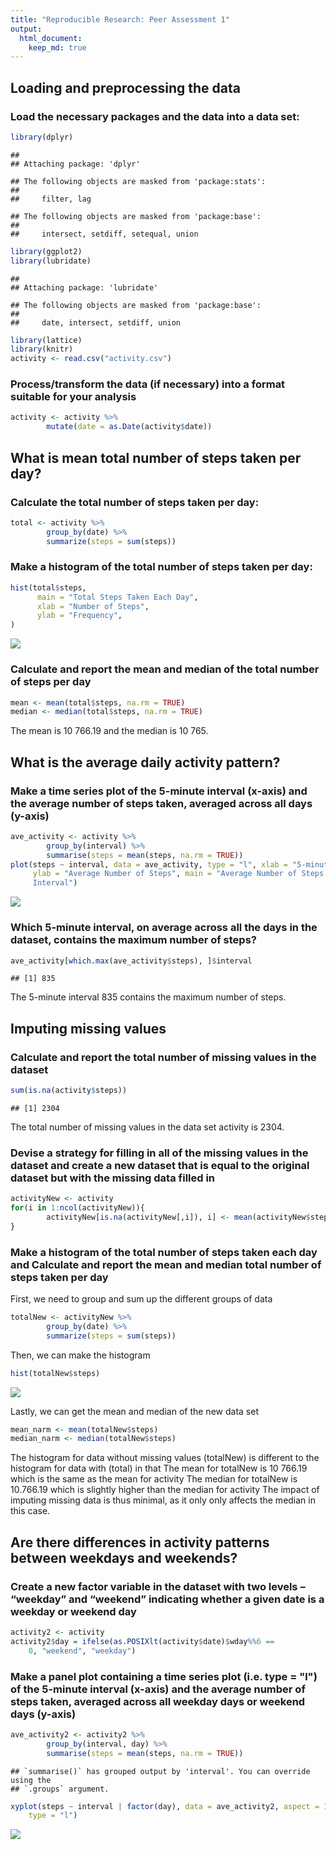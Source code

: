 ```yaml
---
title: "Reproducible Research: Peer Assessment 1"
output: 
  html_document:
    keep_md: true
---
```



## Loading and preprocessing the data
### Load the necessary packages and the data into a data set:


``` r
library(dplyr)
```

```
## 
## Attaching package: 'dplyr'
```

```
## The following objects are masked from 'package:stats':
## 
##     filter, lag
```

```
## The following objects are masked from 'package:base':
## 
##     intersect, setdiff, setequal, union
```

``` r
library(ggplot2)
library(lubridate)
```

```
## 
## Attaching package: 'lubridate'
```

```
## The following objects are masked from 'package:base':
## 
##     date, intersect, setdiff, union
```

``` r
library(lattice)
library(knitr)
activity <- read.csv("activity.csv")
```

### Process/transform the data (if necessary) into a format suitable for your analysis


``` r
activity <- activity %>%
        mutate(date = as.Date(activity$date))
```


## What is mean total number of steps taken per day?
### Calculate the total number of steps taken per day:


``` r
total <- activity %>%
        group_by(date) %>%
        summarize(steps = sum(steps))
```

### Make a histogram of the total number of steps taken per day:


``` r
hist(total$steps, 
      main = "Total Steps Taken Each Day", 
      xlab = "Number of Steps", 
      ylab = "Frequency", 
)
```

![](PA1_template_files/figure-html/unnamed-chunk-4-1.png)<!-- -->

### Calculate and report the mean and median of the total number of steps per day 


``` r
mean <- mean(total$steps, na.rm = TRUE)
median <- median(total$steps, na.rm = TRUE)
```
The mean is 10 766.19 and the median is 10 765.


## What is the average daily activity pattern?
### Make a time series plot of the 5-minute interval (x-axis) and the average number of steps taken, averaged across all days (y-axis)


``` r
ave_activity <- activity %>%
        group_by(interval) %>%
        summarise(steps = mean(steps, na.rm = TRUE))
plot(steps ~ interval, data = ave_activity, type = "l", xlab = "5-minute Interval",
     ylab = "Average Number of Steps", main = "Average Number of Steps per 5-minute
     Interval")
```

![](PA1_template_files/figure-html/unnamed-chunk-6-1.png)<!-- -->

### Which 5-minute interval, on average across all the days in the dataset, contains the maximum number of steps?


``` r
ave_activity[which.max(ave_activity$steps), ]$interval
```

```
## [1] 835
```
The 5-minute interval 835 contains the maximum number of steps.


## Imputing missing values
### Calculate and report the total number of missing values in the dataset


``` r
sum(is.na(activity$steps))
```

```
## [1] 2304
```
The total number of missing values in the data set activity is 2304.

### Devise a strategy for filling in all of the missing values in the dataset and create a new dataset that is equal to the original dataset but with the missing data filled in


``` r
activityNew <- activity
for(i in 1:ncol(activityNew)){
        activityNew[is.na(activityNew[,i]), i] <- mean(activityNew$steps, na.rm = TRUE)
}
```

### Make a histogram of the total number of steps taken each day and Calculate and report the mean and median total number of steps taken per day

First, we need to group and sum up the different groups of data

``` r
totalNew <- activityNew %>%
        group_by(date) %>%
        summarize(steps = sum(steps))
```

Then, we can make the histogram

``` r
hist(totalNew$steps)
```

![](PA1_template_files/figure-html/unnamed-chunk-11-1.png)<!-- -->

Lastly, we can get the mean and median of the new data set

``` r
mean_narm <- mean(totalNew$steps)
median_narm <- median(totalNew$steps)
```

The histogram for data without missing values (totalNew) is different to the histogram for data with (total) in that
The mean for totalNew is 10 766.19 which is the same as the mean for activity
The median for totalNew is 10.766.19 which is slightly higher than the median for activity
The impact of imputing missing data is thus minimal, as it only only affects the median in this case.


## Are there differences in activity patterns between weekdays and weekends?
### Create a new factor variable in the dataset with two levels – “weekday” and “weekend” indicating whether a given date is a weekday or weekend day


``` r
activity2 <- activity
activity2$day = ifelse(as.POSIXlt(activity$date)$wday%%6 == 
    0, "weekend", "weekday") 
```

### Make a panel plot containing a time series plot (i.e. type = "l") of the 5-minute interval (x-axis) and the average number of steps taken, averaged across all weekday days or weekend days (y-axis)


``` r
ave_activity2 <- activity2 %>%
        group_by(interval, day) %>%
        summarise(steps = mean(steps, na.rm = TRUE))
```

```
## `summarise()` has grouped output by 'interval'. You can override using the
## `.groups` argument.
```

``` r
xyplot(steps ~ interval | factor(day), data = ave_activity2, aspect = 1/2, 
    type = "l")
```

![](PA1_template_files/figure-html/unnamed-chunk-14-1.png)<!-- -->
